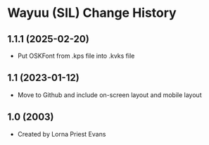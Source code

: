 Wayuu (SIL) Change History
====================

1.1.1 (2025-02-20)
------------------
* Put OSKFont from .kps file into .kvks file

1.1 (2023-01-12)
----------------
* Move to Github and include on-screen layout and mobile layout

1.0 (2003)
----------------
* Created by Lorna Priest Evans

